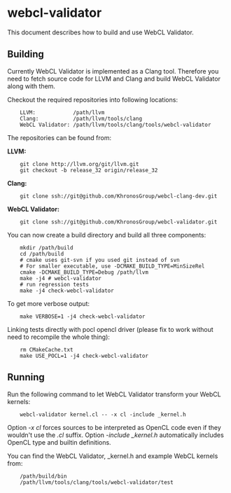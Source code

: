 webcl-validator
===============

This document describes how to build and use WebCL Validator.

Building
--------

Currently WebCL Validator is implemented as a Clang tool. Therefore
you need to fetch source code for LLVM and Clang and build WebCL
Validator along with them.

Checkout the required repositories into following locations:

        LLVM:            /path/llvm
        Clang:           /path/llvm/tools/clang
        WebCL Validator: /path/llvm/tools/clang/tools/webcl-validator

The repositories can be found from:

**LLVM:**

        git clone http://llvm.org/git/llvm.git
        git checkout -b release_32 origin/release_32

**Clang:**

        git clone ssh://git@github.com/KhronosGroup/webcl-clang-dev.git

**WebCL Validator:**

        git clone ssh://git@github.com/KhronosGroup/webcl-validator.git

You can now create a build directory and build all three components:

        mkdir /path/build
        cd /path/build
        # cmake uses git-svn if you used git instead of svn
        # For smaller executable, use -DCMAKE_BUILD_TYPE=MinSizeRel
        cmake -DCMAKE_BUILD_TYPE=Debug /path/llvm
        make -j4 # webcl-validator
        # run regression tests
        make -j4 check-webcl-validator

To get more verbose output:

        make VERBOSE=1 -j4 check-webcl-validator

Linking tests directly with pocl opencl driver (please fix to work without need to recompile the whole thing):

        rm CMakeCache.txt
        make USE_POCL=1 -j4 check-webcl-validator

Running
-------

Run the following command to let WebCL Validator transform your WebCL
kernels:

        webcl-validator kernel.cl -- -x cl -include _kernel.h

Option *-x cl* forces sources to be interpreted as OpenCL code even if
they wouldn't use the *.cl* suffix. Option *-include _kernel.h*
automatically includes OpenCL type and builtin definitions.

You can find the WebCL Validator, _kernel.h and example WebCL kernels
from:

        /path/build/bin
        /path/llvm/tools/clang/tools/webcl-validator/test
